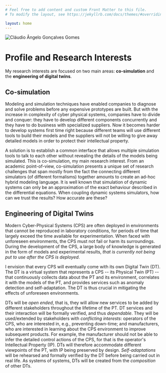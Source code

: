 ```yaml
---
# Feel free to add content and custom Front Matter to this file.
# To modify the layout, see https://jekyllrb.com/docs/themes/#overriding-theme-defaults

layout: home
---
```


<img src="https://pure.au.dk/portal/files/179044902/Foto_low.jpg" alt="Cláudio Ângelo Gonçalves Gomes" class="view_person_photo">

# Profile and Research Interests

My research interests are focused on two main areas: **co-simulation** and the **engineering of digital twins**.

## Co-simulation
Modeling and simulation techniques have enabled companies to diagnose and solve problems before any expensive prototypes are built. But with the increase in complexity of cyber physical systems, companies have to divide and conquer: they have to develop different components concurrently and they have to do business with specialized suppliers. Now it becomes harder to develop systems first time right because different teams will use different tools to build their models and the suppliers will not be willing to give away detailed models in order to protect their intellectual property.

A solution is to establish a common interface that allows multiple simulation tools to talk to each other without revealing the details of the models being simulated. This is co-simulation, my main research interest. From an academic point-of-view, co-simulation presents a unique set of research challenges that span mostly from the fact the connecting different simulators (of different formalisms) together amounts to create an ad-hoc hybrid modeling language. It is well known that simulation of dynamic systems can only be an approximation of the exact behaviour described in the differential equations. When coupling dynamic systems simulators, how can we trust the results? How accurate are these?

## Engineering of Digital Twins

Modern Cyber-Physical Systems (CPS) are often deployed in environments that cannot be reproduced in laboratory conditions, for periods of time that largely exceed the time available for experimentation.
When faced with unforeseen environments, the CPS must not fail or harm its surroundings.
During the development of the CPS, a large body of knowledge is generated in the form of models and experimental results, *that is currently not being put to use after the CPS is deployed*.

I envision that every CPS will eventually come with its own Digital Twin (DT).
The DT is a virtual system that represents a CPS -- its Physical Twin (PT) -- that continuously collects data about the PT and its environment, correlates it with the models of the PT, and provides services such as anomaly detection and self-adaptation.
The DT is thus crucial in mitigating the effects of unforeseen environments.

DTs will be *open ended*, that is, they will allow new services to be added by different stakeholders throughout the lifetime of the PT.
DT services and their interaction will be formally verified, and thus *dependable*.
They will be used/extended by stakeholders with *conflicting interests*: 
operators of the CPS, who are interested in, e.g., preventing down-time; and manufacturers, who are interested in learning about the CPS environment to improve subsequent products.
For example, the manufacturer should not be able to infer the detailed control actions of the CPS, for that is the operator's Intellectual Property (IP).
DTs will therefore accommodate different viewpoints of the PT, with IP being preserved by design.
*Self-adaptations* will be rehearsed and formally verified by the DT before being carried out in real life.
As systems of systems, DTs will be created from the *composition* of other DTs.

